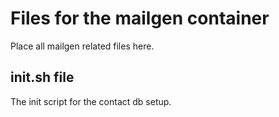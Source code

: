 # Files for the mailgen container

Place all mailgen related files here.

## init.sh file

The init script for the contact db setup.
